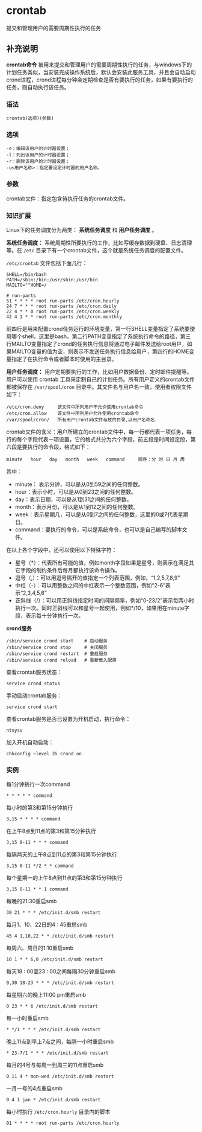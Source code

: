 #  crontab

提交和管理用户的需要周期性执行的任务

##  补充说明

**crontab命令**
被用来提交和管理用户的需要周期性执行的任务，与windows下的计划任务类似，当安装完成操作系统后，默认会安装此服务工具，并且会自动启动crond进程，crond进程每分钟会定期检查是否有要执行的任务，如果有要执行的任务，则自动执行该任务。

###  语法

    
    
    crontab(选项)(参数)
    

###  选项

    
    
    -e：编辑该用户的计时器设置；
    -l：列出该用户的计时器设置；
    -r：删除该用户的计时器设置；
    -u<用户名称>：指定要设定计时器的用户名称。
    

###  参数

crontab文件：指定包含待执行任务的crontab文件。

###  知识扩展

Linux下的任务调度分为两类： **系统任务调度** 和 **用户任务调度** 。

**系统任务调度：** 系统周期性所要执行的工作，比如写缓存数据到硬盘、日志清理等。在 ` /etc `
目录下有一个crontab文件，这个就是系统任务调度的配置文件。

` /etc/crontab ` 文件包括下面几行：

    
    
    SHELL=/bin/bash
    PATH=/sbin:/bin:/usr/sbin:/usr/bin
    MAILTO=""HOME=/
    
    # run-parts
    51 * * * * root run-parts /etc/cron.hourly
    24 7 * * * root run-parts /etc/cron.daily
    22 4 * * 0 root run-parts /etc/cron.weekly
    42 4 1 * * root run-parts /etc/cron.monthly
    

前四行是用来配置crond任务运行的环境变量，第一行SHELL变量指定了系统要使用哪个shell，这里是bash，第二行PATH变量指定了系统执行命令的路径，第三行MAILTO变量指定了crond的任务执行信息将通过电子邮件发送给root用户，如果MAILTO变量的值为空，则表示不发送任务执行信息给用户，第四行的HOME变量指定了在执行命令或者脚本时使用的主目录。

**用户任务调度：** 用户定期要执行的工作，比如用户数据备份、定时邮件提醒等。用户可以使用 crontab
工具来定制自己的计划任务。所有用户定义的crontab文件都被保存在 ` /var/spool/cron `
目录中。其文件名与用户名一致，使用者权限文件如下：

    
    
    /etc/cron.deny     该文件中所列用户不允许使用crontab命令
    /etc/cron.allow    该文件中所列用户允许使用crontab命令
    /var/spool/cron/   所有用户crontab文件存放的目录,以用户名命名
    

crontab文件的含义：用户所建立的crontab文件中，每一行都代表一项任务，每行的每个字段代表一项设置，它的格式共分为六个字段，前五段是时间设定段，第六段是要执行的命令段，格式如下：

    
    
    minute   hour   day   month   week   command     顺序：分 时 日 月 周
    

其中：

  * minute： 表示分钟，可以是从0到59之间的任何整数。 
  * hour：表示小时，可以是从0到23之间的任何整数。 
  * day：表示日期，可以是从1到31之间的任何整数。 
  * month：表示月份，可以是从1到12之间的任何整数。 
  * week：表示星期几，可以是从0到7之间的任何整数，这里的0或7代表星期日。 
  * command：要执行的命令，可以是系统命令，也可以是自己编写的脚本文件。 

在以上各个字段中，还可以使用以下特殊字符：

  * 星号（*）：代表所有可能的值，例如month字段如果是星号，则表示在满足其它字段的制约条件后每月都执行该命令操作。 
  * 逗号（,）：可以用逗号隔开的值指定一个列表范围，例如，“1,2,5,7,8,9” 
  * 中杠（-）：可以用整数之间的中杠表示一个整数范围，例如“2-6”表示“2,3,4,5,6” 
  * 正斜线（/）：可以用正斜线指定时间的间隔频率，例如“0-23/2”表示每两小时执行一次。同时正斜线可以和星号一起使用，例如*/10，如果用在minute字段，表示每十分钟执行一次。 

**crond服务**

    
    
    /sbin/service crond start    # 启动服务
    /sbin/service crond stop     # 关闭服务
    /sbin/service crond restart  # 重启服务
    /sbin/service crond reload   # 重新载入配置
    

查看crontab服务状态：

    
    
    service crond status
    

手动启动crontab服务：

    
    
    service crond start
    

查看crontab服务是否已设置为开机启动，执行命令：

    
    
    ntsysv
    

加入开机自动启动：

    
    
    chkconfig –level 35 crond on
    

###  实例

每1分钟执行一次command

    
    
    * * * * * command
    

每小时的第3和第15分钟执行

    
    
    3,15 * * * * command
    

在上午8点到11点的第3和第15分钟执行

    
    
    3,15 8-11 * * * command
    

每隔两天的上午8点到11点的第3和第15分钟执行

    
    
    3,15 8-11 */2 * * command
    

每个星期一的上午8点到11点的第3和第15分钟执行

    
    
    3,15 8-11 * * 1 command
    

每晚的21:30重启smb

    
    
    30 21 * * * /etc/init.d/smb restart
    

每月1、10、22日的4 : 45重启smb

    
    
    45 4 1,10,22 * * /etc/init.d/smb restart
    

每周六、周日的1:10重启smb

    
    
    10 1 * * 6,0 /etc/init.d/smb restart
    

每天18 : 00至23 : 00之间每隔30分钟重启smb

    
    
    0,30 18-23 * * * /etc/init.d/smb restart
    

每星期六的晚上11:00 pm重启smb

    
    
    0 23 * * 6 /etc/init.d/smb restart
    

每一小时重启smb

    
    
    * */1 * * * /etc/init.d/smb restart
    

晚上11点到早上7点之间，每隔一小时重启smb

    
    
    * 23-7/1 * * * /etc/init.d/smb restart
    

每月的4号与每周一到周三的11点重启smb

    
    
    0 11 4 * mon-wed /etc/init.d/smb restart
    

一月一号的4点重启smb

    
    
    0 4 1 jan * /etc/init.d/smb restart
    

每小时执行 ` /etc/cron.hourly ` 目录内的脚本

    
    
    01 * * * * root run-parts /etc/cron.hourly
    

